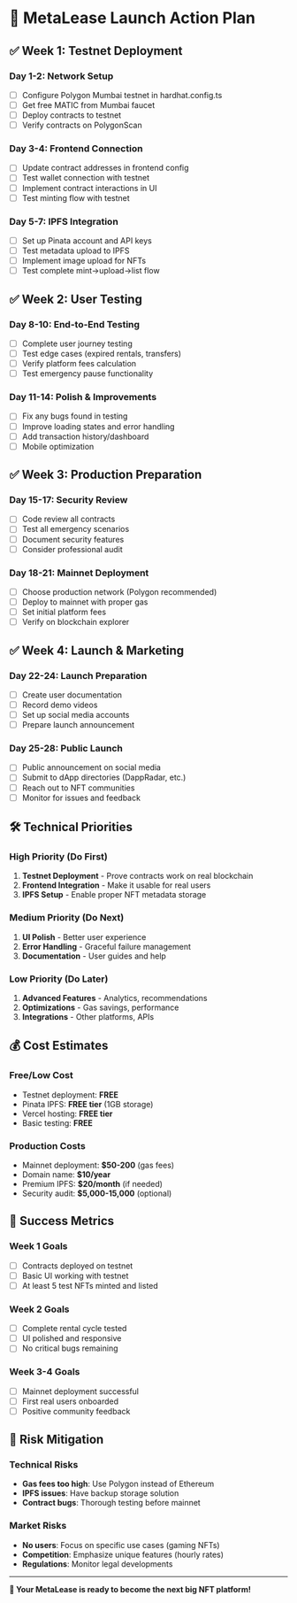 # 🎯 MetaLease Launch Action Plan

## ✅ **Week 1: Testnet Deployment**

### Day 1-2: Network Setup
- [ ] Configure Polygon Mumbai testnet in hardhat.config.ts
- [ ] Get free MATIC from Mumbai faucet
- [ ] Deploy contracts to testnet
- [ ] Verify contracts on PolygonScan

### Day 3-4: Frontend Connection
- [ ] Update contract addresses in frontend config
- [ ] Test wallet connection with testnet
- [ ] Implement contract interactions in UI
- [ ] Test minting flow with testnet

### Day 5-7: IPFS Integration
- [ ] Set up Pinata account and API keys
- [ ] Test metadata upload to IPFS
- [ ] Implement image upload for NFTs
- [ ] Test complete mint→upload→list flow

## ✅ **Week 2: User Testing**

### Day 8-10: End-to-End Testing
- [ ] Complete user journey testing
- [ ] Test edge cases (expired rentals, transfers)
- [ ] Verify platform fees calculation
- [ ] Test emergency pause functionality

### Day 11-14: Polish & Improvements
- [ ] Fix any bugs found in testing
- [ ] Improve loading states and error handling
- [ ] Add transaction history/dashboard
- [ ] Mobile optimization

## ✅ **Week 3: Production Preparation**

### Day 15-17: Security Review
- [ ] Code review all contracts
- [ ] Test all emergency scenarios
- [ ] Document security features
- [ ] Consider professional audit

### Day 18-21: Mainnet Deployment
- [ ] Choose production network (Polygon recommended)
- [ ] Deploy to mainnet with proper gas
- [ ] Set initial platform fees
- [ ] Verify on blockchain explorer

## ✅ **Week 4: Launch & Marketing**

### Day 22-24: Launch Preparation
- [ ] Create user documentation
- [ ] Record demo videos
- [ ] Set up social media accounts
- [ ] Prepare launch announcement

### Day 25-28: Public Launch
- [ ] Public announcement on social media
- [ ] Submit to dApp directories (DappRadar, etc.)
- [ ] Reach out to NFT communities
- [ ] Monitor for issues and feedback

## 🛠️ **Technical Priorities**

### **High Priority (Do First)**
1. **Testnet Deployment** - Prove contracts work on real blockchain
2. **Frontend Integration** - Make it usable for real users
3. **IPFS Setup** - Enable proper NFT metadata storage

### **Medium Priority (Do Next)**
1. **UI Polish** - Better user experience
2. **Error Handling** - Graceful failure management
3. **Documentation** - User guides and help

### **Low Priority (Do Later)**
1. **Advanced Features** - Analytics, recommendations
2. **Optimizations** - Gas savings, performance
3. **Integrations** - Other platforms, APIs

## 💰 **Cost Estimates**

### **Free/Low Cost**
- Testnet deployment: **FREE**
- Pinata IPFS: **FREE tier** (1GB storage)
- Vercel hosting: **FREE tier**
- Basic testing: **FREE**

### **Production Costs**
- Mainnet deployment: **$50-200** (gas fees)
- Domain name: **$10/year**
- Premium IPFS: **$20/month** (if needed)
- Security audit: **$5,000-15,000** (optional)

## 🎯 **Success Metrics**

### **Week 1 Goals**
- [ ] Contracts deployed on testnet
- [ ] Basic UI working with testnet
- [ ] At least 5 test NFTs minted and listed

### **Week 2 Goals**
- [ ] Complete rental cycle tested
- [ ] UI polished and responsive
- [ ] No critical bugs remaining

### **Week 3-4 Goals**
- [ ] Mainnet deployment successful
- [ ] First real users onboarded
- [ ] Positive community feedback

## 🚨 **Risk Mitigation**

### **Technical Risks**
- **Gas fees too high**: Use Polygon instead of Ethereum
- **IPFS issues**: Have backup storage solution
- **Contract bugs**: Thorough testing before mainnet

### **Market Risks**
- **No users**: Focus on specific use cases (gaming NFTs)
- **Competition**: Emphasize unique features (hourly rates)
- **Regulations**: Monitor legal developments

---

**🎉 Your MetaLease is ready to become the next big NFT platform!**